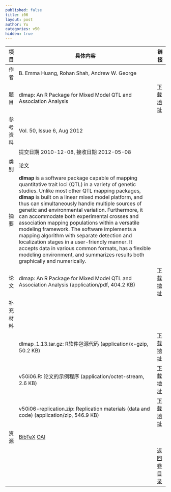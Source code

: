 ```yaml
---
published: false
title: i06
layout: post
author: Yu
categories: v50
hidden: true
---
```


| 项目 | 具体内容 | 链接 |
|---:|---|---|
| 作者 | B. Emma Huang, Rohan Shah, Andrew W. George| |
| 题目 |dlmap: An R Package for Mixed Model QTL and Association Analysis | [下载地址](http://www.jstatsoft.org/v50/i06/paper) |
| 参考资料 |Vol. 50, Issue 6, Aug 2012 | |
| | 提交日期 2010-12-08, 接收日期 2012-05-08| | 
| 类别 | 论文| |
| 摘要 | <b>dlmap</b> is a software package capable of mapping quantitative trait loci (QTL) in a variety of genetic studies. Unlike most other QTL mapping packages, <b>dlmap</b> is built on a linear mixed model platform, and thus can simultaneously handle multiple sources of genetic and environmental variation. Furthermore, it can accommodate both experimental crosses and association mapping populations within a versatile modeling framework. The software implements a mapping algorithm with separate detection and localization stages in a user-friendly manner. It accepts data in various common formats, has a flexible modeling environment, and summarizes results both graphically and numerically.</b></b>| |
| 论文 | dlmap: An R Package for Mixed Model QTL and Association Analysis  (application/pdf, 404.2 KB)| [下载地址](http://www.jstatsoft.org/v50/i06/paper) |
| 补充材料 | | |
| |dlmap_1.13.tar.gz: R软件包源代码  (application/x-gzip, 50.2 KB)|  [下载地址](http://www.jstatsoft.org/v50/i06/supp/1) |
| |v50i06.R: 论文的示例程序  (application/octet-stream, 2.6 KB)|  [下载地址](http://www.jstatsoft.org/v50/i06/supp/2) |
| |v50i06-replication.zip: Replication materials (data and code)  (application/zip, 546.9 KB)|  [下载地址](http://www.jstatsoft.org/v50/i06/supp/3) |
| 资源 | [BibTeX](http://www.jstatsoft.org/v50/i06/bibtex) [OAI](http://www.jstatsoft.org/oai?verb=GetRecord&identifier=oai.jstatsoft/v50/i06&prefix=oai_dc)| |
| |  | [返回卷目录]({{site.baseurl}}/volume/v50.html) |